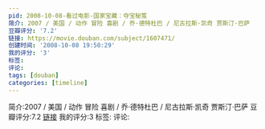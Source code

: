 ```yaml
---
pid: 2008-10-08-看过电影-国家宝藏：夺宝秘笈
简介: 2007 / 美国 / 动作 冒险 喜剧 / 乔·德特杜巴 / 尼古拉斯·凯奇 贾斯汀·巴萨
豆瓣评分: '7.2'
链接: https://movie.douban.com/subject/1607471/
创建时间: '2008-10-08 19:50:29'
我的评分: '3'
标签:
评论:
tags: [douban]
categories: [timeline]
---
```

简介:2007 / 美国 / 动作 冒险 喜剧 / 乔·德特杜巴 / 尼古拉斯·凯奇 贾斯汀·巴萨
豆瓣评分:7.2
[链接](https://movie.douban.com/subject/1607471/)
我的评分:3
标签:
评论:
